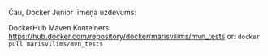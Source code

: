 Čau,
Docker Junior līmeņa uzdevums:

DockerHub Maven Konteiners: https://hub.docker.com/repository/docker/marisvilims/mvn_tests or: ```docker pull marisvilims/mvn_tests```